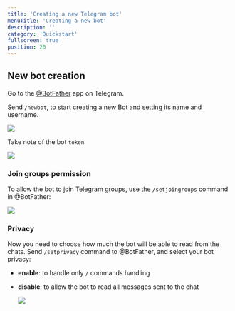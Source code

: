 ```yaml
---
title: 'Creating a new Telegram bot'
menuTitle: 'Creating a new bot'
description: ''
category: 'Quickstart'
fullscreen: true 
position: 20
---
```


## New bot creation
Go to the [@BotFather](https://t.me/botfather) app on Telegram.

Send `/newbot`, to start creating a new Bot and setting its name and username.

<img src="screenshots/new-bot.jpg" />

Take note of the bot `token`.

<img src="screenshots/new-bot-token.jpg" />

### Join groups permission

To allow the bot to join Telegram groups, use the `/setjoingroups` command in @BotFather:

<img src="screenshots/new-bot-joingroups.jpg" />

### Privacy
Now you need to choose how much the bot will be able to read from the chats. Send `/setprivacy` command to @BotFather, and select your bot privacy:

  - **enable**: to handle only `/` commands handling
  - **disable**: to allow the bot to read all messages sent to the chat

    <img src="screenshots/new-bot-setprivacy.jpg" />
